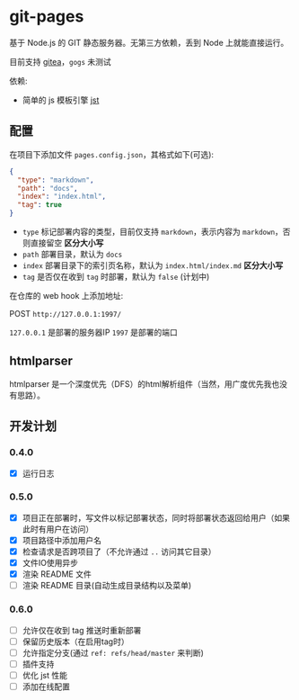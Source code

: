 # git-pages

基于 Node.js 的 GIT 静态服务器。无第三方依赖，丢到 Node 上就能直接运行。

目前支持 [gitea](https://gitea.io/)，`gogs` 未测试

依赖:

- 简单的 js 模板引擎 [jst](http://gitee.com/hyjiacan/jst)

## 配置

在项目下添加文件 `pages.config.json`，其格式如下(可选):

```json
{
  "type": "markdown",
  "path": "docs",
  "index": "index.html",
  "tag": true
}
```

- `type` 标记部署内容的类型，目前仅支持 `markdown`，表示内容为 `markdown`，否则直接留空 **区分大小写**
- `path` 部署目录，默认为 `docs`
- `index` 部署目录下的索引页名称，默认为 `index.html/index.md` **区分大小写**
- `tag` 是否仅在收到 `tag` 时部署，默认为 `false` (计划中)

在仓库的 web hook 上添加地址:

POST `http://127.0.0.1:1997/`


`127.0.0.1` 是部署的服务器IP
`1997` 是部署的端口

## htmlparser

htmlparser 是一个深度优先（DFS）的html解析组件（当然，用广度优先我也没有思路）。

## 开发计划

### 0.4.0

- [x] 运行日志

### 0.5.0

- [x] 项目正在部署时，写文件以标记部署状态，同时将部署状态返回给用户（如果此时有用户在访问）
- [x] 项目路径中添加用户名
- [x] 检查请求是否跨项目了（不允许通过 `..` 访问其它目录）
- [x] 文件IO使用异步
- [x] 渲染 README 文件
- [ ] 渲染 README 目录(自动生成目录结构以及菜单)

### 0.6.0

- [ ] 允许仅在收到 tag 推送时重新部署
- [ ] 保留历史版本（在启用tag时）
- [ ] 允许指定分支(通过 `ref: refs/head/master` 来判断)
- [ ] 插件支持
- [ ] 优化 jst 性能
- [ ] 添加在线配置
